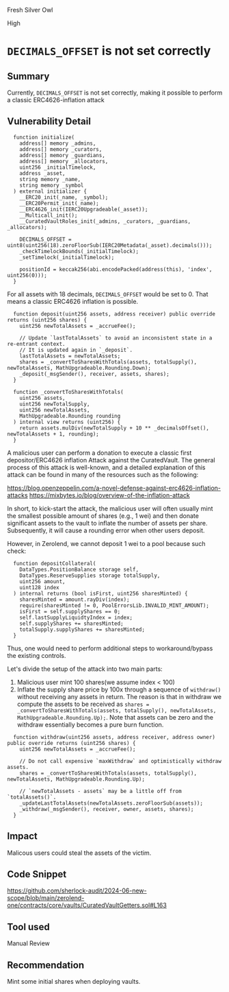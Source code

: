 Fresh Silver Owl

High

# `DECIMALS_OFFSET` is not set correctly

## Summary

Currently, `DECIMALS_OFFSET` is not set correctly, making it possible to perform a classic ERC4626-inflation attack

## Vulnerability Detail

```solidity
  function initialize(
    address[] memory _admins,
    address[] memory _curators,
    address[] memory _guardians,
    address[] memory _allocators,
    uint256 _initialTimelock,
    address _asset,
    string memory _name,
    string memory _symbol
  ) external initializer {
    __ERC20_init(_name, _symbol);
    __ERC20Permit_init(_name);
    __ERC4626_init(IERC20Upgradeable(_asset));
    __Multicall_init();
    __CuratedVaultRoles_init(_admins, _curators, _guardians, _allocators);

    DECIMALS_OFFSET = uint8(uint256(18).zeroFloorSub(IERC20Metadata(_asset).decimals()));
    _checkTimelockBounds(_initialTimelock);
    _setTimelock(_initialTimelock);

    positionId = keccak256(abi.encodePacked(address(this), 'index', uint256(0)));
  }
```
For all assets with 18 decimals, `DECIMALS_OFFSET` would be set to 0. That means a classic ERC4626 inflation is possible.
```solidity
  function deposit(uint256 assets, address receiver) public override returns (uint256 shares) {
    uint256 newTotalAssets = _accrueFee();

    // Update `lastTotalAssets` to avoid an inconsistent state in a re-entrant context.
    // It is updated again in `_deposit`.
    lastTotalAssets = newTotalAssets;
    shares = _convertToSharesWithTotals(assets, totalSupply(), newTotalAssets, MathUpgradeable.Rounding.Down);
    _deposit(_msgSender(), receiver, assets, shares);
  }
```
```solidity
  function _convertToSharesWithTotals(
    uint256 assets,
    uint256 newTotalSupply,
    uint256 newTotalAssets,
    MathUpgradeable.Rounding rounding
  ) internal view returns (uint256) {
    return assets.mulDiv(newTotalSupply + 10 ** _decimalsOffset(), newTotalAssets + 1, rounding);
  }
```
A malicious user can perform a donation to execute a classic first depositor/ERC4626 inflation Attack against the CuratedVault. The general process of this attack is well-known, and a detailed explanation of this attack can be found in many of the resources such as the following:

https://blog.openzeppelin.com/a-novel-defense-against-erc4626-inflation-attacks
https://mixbytes.io/blog/overview-of-the-inflation-attack

In short, to kick-start the attack, the malicious user will often usually mint the smallest possible amount of shares (e.g., 1 wei) and then donate significant assets to the vault to inflate the number of assets per share. Subsequently, it will cause a rounding error when other users deposit.

However, in Zerolend, we cannot deposit 1 wei to a pool because such check:

```solidity
  function depositCollateral(
    DataTypes.PositionBalance storage self,
    DataTypes.ReserveSupplies storage totalSupply,
    uint256 amount,
    uint128 index
  ) internal returns (bool isFirst, uint256 sharesMinted) {
    sharesMinted = amount.rayDiv(index);
    require(sharesMinted != 0, PoolErrorsLib.INVALID_MINT_AMOUNT);
    isFirst = self.supplyShares == 0;
    self.lastSupplyLiquidtyIndex = index;
    self.supplyShares += sharesMinted;
    totalSupply.supplyShares += sharesMinted;
  }
```
Thus, one would need to perform additional steps to workaround/bypass the existing controls.

Let's divide the setup of the attack into two main parts:

1. Malicious user mint 100 shares(we assume index < 100)
2. Inflate the supply share price by 100x through a sequence of `withdraw()` without receiving any assets in return. The reason is that in withdraw we compute the assets to be received as `shares = _convertToSharesWithTotals(assets, totalSupply(), newTotalAssets, MathUpgradeable.Rounding.Up);`. Note that assets can be zero and the withdraw essentially becomes a pure burn function.
```solidity
  function withdraw(uint256 assets, address receiver, address owner) public override returns (uint256 shares) {
    uint256 newTotalAssets = _accrueFee();

    // Do not call expensive `maxWithdraw` and optimistically withdraw assets.
    shares = _convertToSharesWithTotals(assets, totalSupply(), newTotalAssets, MathUpgradeable.Rounding.Up);

    // `newTotalAssets - assets` may be a little off from `totalAssets()`.
    _updateLastTotalAssets(newTotalAssets.zeroFloorSub(assets));
    _withdraw(_msgSender(), receiver, owner, assets, shares);
  }
```

## Impact

Malicous users could steal the assets of the victim.

## Code Snippet

https://github.com/sherlock-audit/2024-06-new-scope/blob/main/zerolend-one/contracts/core/vaults/CuratedVaultGetters.sol#L163

## Tool used

Manual Review

## Recommendation

Mint some initial shares when deploying vaults.